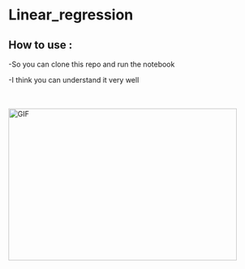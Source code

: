 # Linear_regression

## How to use :

 -So you can clone this repo and run the notebook 
 
 -I think you can understand it very well
<br /> 
<br /> 
<br /> 

 <img align="left" alt="GIF" src="https://github.com/HotuRam/Linear_regression/blob/main/images/code.gif?raw=true" width="450" height="300" />
